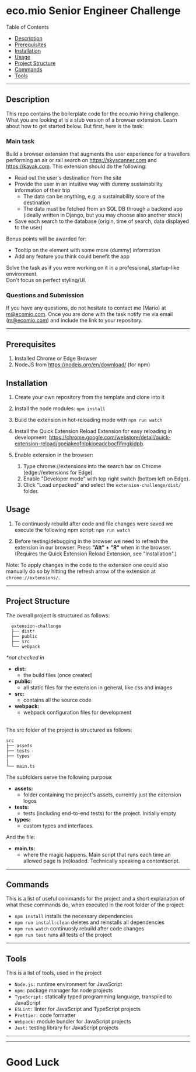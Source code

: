 # eco.mio Senior Engineer Challenge

Table of Contents

- [Description](#description)
- [Prerequisites](#prerequisites)
- [Installation](#installation)
- [Usage](#usage)
- [Project Structure](#project-structure)
- [Commands](#commands)
- [Tools](#tools)

---

## Description

This repo contains the boilerplate code for the eco.mio hiring challenge. What you are looking at is a stub version of a browser extension. Learn about how to get started below. But first, here is the task:

### Main task

Build a browser extension that augments the user experience for a travellers performing an air or rail search on <https://skyscanner.com> and <https://kayak.com>. This extension should do the following:

- Read out the user's destination from the site
- Provide the user in an intuitive way with dummy sustainability information of their trip
  - The data can be anything, e.g. a sustainability score of the destination
  - The data must be fetched from an SQL DB through a backend app (ideally written in Django, but you may choose also another stack)
- Save each search to the database (origin, time of search, data displayed to the user)

Bonus points will be awarded for:

- Tooltip on the element with some more (dummy) information
- Add any feature you think could benefit the app

Solve the task as if you were working on it in a professional, startup-like environment.\
Don't focus on perfect styling/UI.

### Questions and Submission

If you have any questions, do not hesitate to contact me (Mario) at <m@ecomio.com>. Once you are done with the task notify me via email (<m@ecomio.com>) and include the link to your repository.

---

## Prerequisites

1. Installed Chrome or Edge Browser
2. NodeJS from <https://nodejs.org/en/download/> (for npm)

## Installation

1. Create your own repository from the template and clone into it

2. Install the node modules: `npm install`

3. Build the extension in hot-reloading mode with `npm run watch`

4. Install the Quick Extension Reload Extension for easy reloading in development: <https://chrome.google.com/webstore/detail/quick-extension-reload/goeiakeofnlpkioeadcbocfifmgkidpb>.

5. Enable extension in the browser:
   1. Type chrome://extensions into the search bar on Chrome (edge://extensions for Edge).
   2. Enable "Developer mode" with top right switch (bottom left on Edge).
   3. Click "Load unpacked" and select the `extension-challenge/dist/` folder.

## Usage

1. To continuosly rebuild after code and file changes were saved we execute the following npm script: `npm run watch`

2. Before testing/debugging in the browser we need to refresh the extension in our browser: Press **"Alt" + "R"** when in the browser. (Requires the Quick Extension Reload Extension, see "Installation".)

Note: To apply changes in the code to the extension one could also manually do so by hitting the refresh arrow of the extension at `chrome://extensions/`.

---

## Project Structure

The overall project is structured as follows:

      extension-challenge
      ├── dist*
      ├── public
      ├── src
      └── webpack

_\*not checked in_

- **dist:**
  - the build files (once created)
- **public:**
  - all static files for the extension in general, like css and images
- **src:**
  - contains all the source code
- **webpack:**
  - webpack configuration files for development

\
The src folder of the project is structured as follows:

    src
    ├── assets
    ├── tests
    ├── types
    |
    └── main.ts

The subfolders serve the following purpose:

- **assets:**
  - folder containing the project's assets, currently just the extension logos
- **tests:**
  - tests (including end-to-end tests) for the project. Initially empty
- **types:**
  - custom types and interfaces.

And the file:

- **main.ts:**
  - where the magic happens. Main script that runs each time an allowed page is (re)loaded. Technically speaking a contentscript.

---

## Commands

This is a list of useful commands for the project and a short explanation of what these commands do, when executed in the root folder of the project:

- `npm install` installs the necessary dependencies
- `npm run install:clean` deletes and reinstalls all dependencies
- `npm run watch` continuosly rebuild after code changes
- `npm run test` runs all tests of the project

---

## Tools

This is a list of tools, used in the project

- `Node.js:` runtime environment for JavaScript
- `npm:` package manager for node projects
- `TypeScript:` statically typed programming language, transpiled to JavaScript
- `ESLint:` linter for JavaScript and TypeScript projects
- `Prettier:` code formatter
- `Webpack:` module bundler for JavaScript projects
- `Jest:` testing library for JavaScript projects

---

---

# Good Luck
